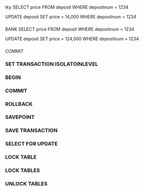 tky
SELECT price FROM deposit
  WHERE depositnum = 1234

UPDATE deposit
  SET price = 14,000
  WHERE depositnum = 1234

###

BANK
SELECT price FROM deposit
  WHERE depositnum = 1234

UPDATE deposit
  SET price = 124,000
  WHERE depositnum = 1234

###

COMMIT


### SET TRANSACTION ISOLATOINLEVEL
### BEGIN
### COMMIT
### ROLLBACK
### SAVEPOINT
### SAVE TRANSACTION
### SELECT FOR UPDATE
### LOCK TABLE
### LOCK TABLES
### UNLOCK TABLES




